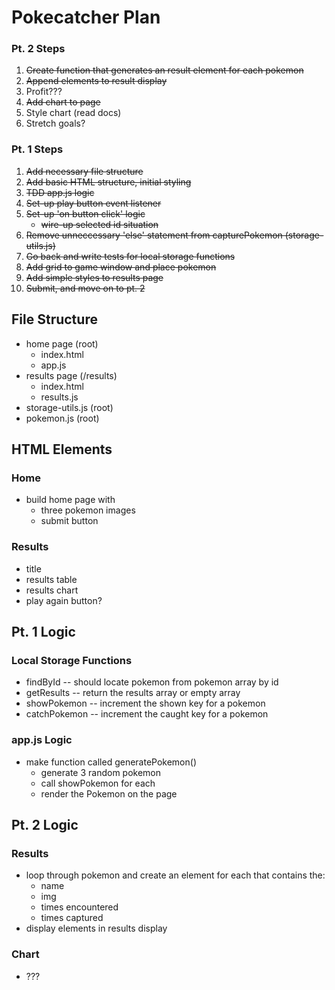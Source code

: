 # Pokecatcher Plan

### Pt. 2 Steps

1. ~~Create function that generates an result element for each pokemon~~
2. ~~Append elements to result display~~
3. Profit???
4. ~~Add chart to page~~
5. Style chart (read docs)
6. Stretch goals?

### Pt. 1 Steps

1. ~~Add necessary file structure~~
2. ~~Add basic HTML structure, initial styling~~
3. ~~TDD app.js logic~~
4. ~~Set-up play button event listener~~
5. ~~Set-up 'on button click' logic~~
    - ~~wire-up selected id situation~~
6. ~~Remove unneccessary 'else' statement from capturePokemon (storage-utils.js)~~
7. ~~Go back and write tests for local storage functions~~
8. ~~Add grid to game window and place pokemon~~
9. ~~Add simple styles to results page~~
10. ~~Submit, and move on to pt. 2~~

## File Structure

-   home page (root)
    -   index.html
    -   app.js
-   results page (/results)
    -   index.html
    -   results.js
-   storage-utils.js (root)
-   pokemon.js (root)

## HTML Elements

### Home

-   build home page with
    -   three pokemon images
    -   submit button

### Results

-   title
-   results table
-   results chart
-   play again button?

## Pt. 1 Logic

### Local Storage Functions

-   findById -- should locate pokemon from pokemon array by id
-   getResults -- return the results array or empty array
-   showPokemon -- increment the shown key for a pokemon
-   catchPokemon -- increment the caught key for a pokemon

### app.js Logic

-   make function called generatePokemon()
    -   generate 3 random pokemon
    -   call showPokemon for each
    -   render the Pokemon on the page

## Pt. 2 Logic

### Results

-   loop through pokemon and create an element for each that contains the:
    -   name
    -   img
    -   times encountered
    -   times captured
-   display elements in results display

### Chart

-   ???

